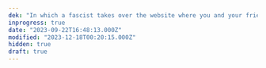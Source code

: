 ```yaml
---
dek: "In which a fascist takes over the website where you and your friends have been gathering for over a decade and you need to decide where to regroup"
inprogress: true
date: "2023-09-22T16:48:13.000Z"
modified: "2023-12-18T00:20:15.000Z"
hidden: true
draft: true
---
```

